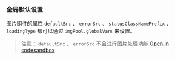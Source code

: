 ### 全局默认设置

图片组件的属性 `defaultSrc` 、 `errorSrc` 、 `statusClassNamePrefix` 、 `loadingType` 都可以通过 `imgPool.globalVars` 来设置。

> 注意： `defaultSrc` 、 `errorSrc` 不会进行图片处理功能
[Open in codesandbox](https://codesandbox.io/s/s05qt)